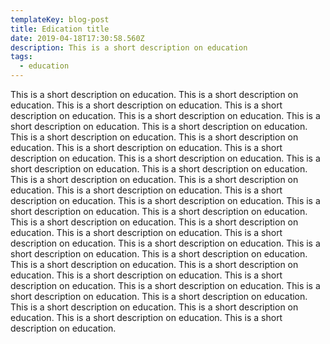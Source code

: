 ```yaml
---
templateKey: blog-post
title: Edication title
date: 2019-04-18T17:30:58.560Z
description: This is a short description on education
tags:
  - education
---
```

This is a short description on education. This is a short description on education. This is a short description on education. This is a short description on education. This is a short description on education. This is a short description on education. This is a short description on education. This is a short description on education. This is a short description on education. This is a short description on education. This is a short description on education. This is a short description on education. This is a short description on education. This is a short description on education. This is a short description on education. This is a short description on education. This is a short description on education. This is a short description on education. This is a short description on education. This is a short description on education. This is a short description on education. This is a short description on education. This is a short description on education. This is a short description on education. This is a short description on education. This is a short description on education. This is a short description on education. This is a short description on education. This is a short description on education. This is a short description on education. This is a short description on education. This is a short description on education. This is a short description on education. This is a short description on education. This is a short description on education. This is a short description on education. This is a short description on education. This is a short description on education. This is a short description on education. 

